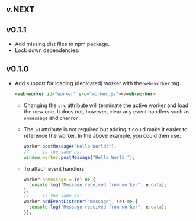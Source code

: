 ## v.NEXT

## v0.1.1

- Add missing dist files to npm package.
- Lock down dependencies.

## v0.1.0

- Add support for loading (dedicated) worker with the `web-worker` tag.

    ```HTML
    <web-worker id="worker" src="worker.js"></web-worker>
    ```

    - Changing the `src` attribute will terminate the active worker and load the new one. It does not, however, clear any event handlers such as `onmessage` and `onerror`.
    - The `id` attribute is not required but adding it could make it easier to reference the worker. In the above example, you could then use:

        ```JavaScript
        worker.postMessage("Hello World!");
        // ... is the same as:
        window.worker.postMessage("Hello World!");
        ```

    - To attach event handlers:

        ```JavaScript
        worker.onmessage = (e) => {
          console.log("Message received from worker", e.data);
        };
        // ... is the same as:
        worker.addEventListener("message", (e) => {
          console.log("Message received from worker", e.data);
        });
        ```
